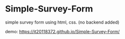 # Simple-Survey-Form
simple survey form using html, css. (no backend added)

demo: https://it20118372.github.io/Simple-Survey-Form/
